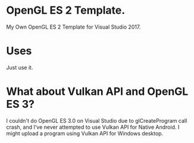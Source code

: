 # OpenGL ES 2 Template.
My Own OpenGL ES 2 Template for Visual Studio 2017.

# Uses
Just use it. 

# What about Vulkan API and OpenGL ES 3?
I couldn't do OpenGL ES 3.0 on Visual Studio due to glCreateProgram call crash, and I've never attempted to use Vulkan API for Native Android.
I might upload a program using Vulkan API for Windows desktop.
